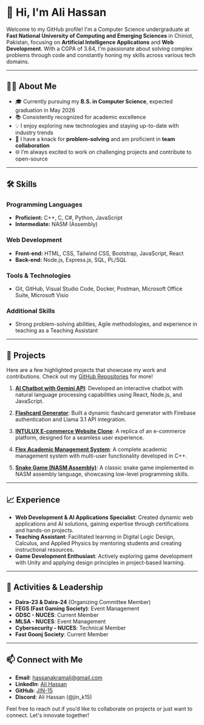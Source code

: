 # 👋 Hi, I'm Ali Hassan

Welcome to my GitHub profile! I'm a Computer Science undergraduate at **Fast National University of Computing and Emerging Sciences** in Chiniot, Pakistan, focusing on **Artificial Intelligence Applications** and **Web Development**. With a CGPA of 3.64, I'm passionate about solving complex problems through code and constantly honing my skills across various tech domains.

---

## 👨‍💻 About Me

- 🎓 Currently pursuing my **B.S. in Computer Science**, expected graduation in May 2026
- 📚 Consistently recognized for academic excellence
- 💡 I enjoy exploring new technologies and staying up-to-date with industry trends
- 🧩 I have a knack for **problem-solving** and am proficient in **team collaboration**
- 🌐 I’m always excited to work on challenging projects and contribute to open-source

---

## 🛠️ Skills

### Programming Languages
- **Proficient:** C++, C, C#, Python, JavaScript
- **Intermediate:** NASM (Assembly)

### Web Development
- **Front-end:** HTML, CSS, Tailwind CSS, Bootstrap, JavaScript, React
- **Back-end:** Node.js, Express.js, SQL, PL/SQL

### Tools & Technologies
- Git, GitHub, Visual Studio Code, Docker, Postman, Microsoft Office Suite, Microsoft Visio

### Additional Skills
- Strong problem-solving abilities, Agile methodologies, and experience in teaching as a Teaching Assistant

---

## 🌟 Projects

Here are a few highlighted projects that showcase my work and contributions. Check out my [GitHub Repositories](https://github.com/JIN-15) for more!

1. **[AI Chatbot with Gemini API](https://github.com/JIN-15/AI-Chatbot)**: Developed an interactive chatbot with natural language processing capabilities using React, Node.js, and JavaScript.
   
2. **[Flashcard Generator](https://github.com/JIN-15/React-Cypherxium)**: Built a dynamic flashcard generator with Firebase authentication and Llama 3.1 API integration.

3. **[INTULUX E-commerce Website Clone](https://github.com/JIN-15/INTULUX-ECommerce)**: A replica of an e-commerce platform, designed for a seamless user experience.

4. **[Flex Academic Management System](https://github.com/JIN-15/Flex-Academic-Record)**: A complete academic management system with multi-user functionality developed in C++.

5. **[Snake Game (NASM Assembly)](https://github.com/JIN-15/Snake-Game)**: A classic snake game implemented in NASM assembly language, showcasing low-level programming skills.

---

## 📈 Experience

- **Web Development & AI Applications Specialist**: Created dynamic web applications and AI solutions, gaining expertise through certifications and hands-on projects.
- **Teaching Assistant**: Facilitated learning in Digital Logic Design, Calculus, and Applied Physics by mentoring students and creating instructional resources.
- **Game Development Enthusiast**: Actively exploring game development with Unity and applying design principles in project-based learning.

---

## 💼 Activities & Leadership

- **Daira-23 & Daira-24** (Organizing Committee Member) 
- **FEGS (Fast Gaming Society)**: Event Management
- **GDSC - NUCES**: Current Member
- **MLSA - NUCES**: Event Management
- **Cybersecurity - NUCES**: Technical Member
- **Fast Goonj Society**: Current Member

---

## 📫 Connect with Me

- **Email**: [hassanakramali@gmail.com](mailto:hassanakramali@gmail.com)
- **LinkedIn**: [Ali Hassan](https://linkedin.com/in/ali-hassan-08b306226)
- **GitHub**: [JIN-15](https://github.com/JIN-15)
- **Discord**: Ali Hassan (@jin_k15)

Feel free to reach out if you’d like to collaborate on projects or just want to connect. Let's innovate together!
